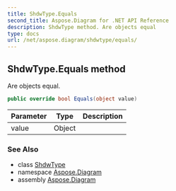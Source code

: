 ```yaml
---
title: ShdwType.Equals
second_title: Aspose.Diagram for .NET API Reference
description: ShdwType method. Are objects equal
type: docs
url: /net/aspose.diagram/shdwtype/equals/
---
```

## ShdwType.Equals method

Are objects equal.

```csharp
public override bool Equals(object value)
```

| Parameter | Type | Description |
| --- | --- | --- |
| value | Object |  |

### See Also

* class [ShdwType](../)
* namespace [Aspose.Diagram](../../shdwtype/)
* assembly [Aspose.Diagram](../../../)


